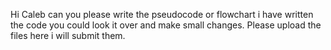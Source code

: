 Hi Caleb can you please write the pseudocode or flowchart i have written the code you could look it over and make small changes.
Please upload the files here i will submit them.
